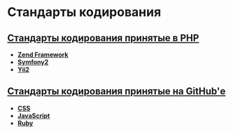 Стандарты кодирования
=====================
## **[Стандарты кодирования принятые в PHP](https://github.com/uran1980/web-dev-blog/blob/master/Coding-standarts/PHP/README.md)**
  * **[Zend Framework](https://github.com/zendframework/zf2-documentation/blob/master/docs/languages/ru/ref/coding.standard.rst)**
  * **[Symfony2](http://symfony.com/doc/current/contributing/code/standards.html)**
  * **[Yii2](https://github.com/yiisoft/yii2/wiki/Core-framework-code-style)**


## **[Стандарты кодирования принятые на GitHub'е](https://github.com/styleguide)**
  * **[CSS](https://github.com/styleguide/css)**
  * **[JavaScript](https://github.com/styleguide/javascript)**
  * **[Ruby](https://github.com/styleguide/ruby)**
